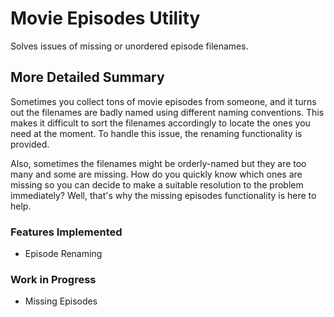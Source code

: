 # Movie Episodes Utility
Solves issues of missing or unordered episode filenames.

## More Detailed Summary
Sometimes you collect tons of movie episodes from someone, and it turns out 
the filenames are badly named using different naming conventions. This makes 
it difficult to sort the filenames accordingly to locate the ones you need at 
the moment. To handle this issue, the renaming functionality is provided.

Also, sometimes the filenames might be orderly-named but they are too many and
some are missing. How do you quickly know which ones are missing so you can 
decide to make a suitable resolution to the problem immediately? Well, that's 
why the missing episodes functionality is here to help.


### Features Implemented
- Episode Renaming

### Work in Progress
- Missing Episodes